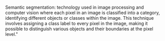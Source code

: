 Semantic segmentation: technology used in image processing and computer vision where each pixel in an image is classified into a category, identifying different objects or classes within the image. This technique involves assigning a class label to every pixel in the image, making it possible to distinguish various objects and their boundaries at the pixel level."